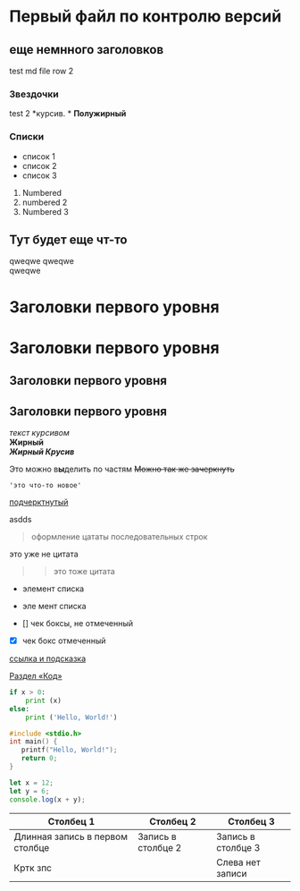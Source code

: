 # Первый файл по контролю версий
## еще немнного заголовков
test md file
row 2
### Звездочки
test 2
*курсив. *
**Полужирный**
### Списки
* список 1
* список 2
* список 3
1. Numbered
2. numbered 2
3. Numbered 3

## Тут будет еще чт-то
qweqwe qweqwe <br> 
qweqwe 

Заголовки первого уровня
=
Заголовки первого уровня
========
Заголовки первого уровня
-
Заголовки первого уровня
-
_текст курсивом_  
__Жирный__  
***Жирный Крусив*** 

Это можно в**ы**делить по частям
~~Можно так же зачеркнуть~~
~~~
'это что-то новое'
~~~
<u>подчерктнутый</u>

asdds
> оформление цататы последовательных строк 
>
это уже не цитата
>> это тоже цитата
>
- элемент списка
+ эле мент списка
- [] чек боксы, не отмеченный
- [x] чек бокс отмеченный 

[ссылка и подсказка][1]

[Раздел «Код»][code]


[1]: https://skillbox.ru/media "Всплывающая подсказка"
[code]: https://skillbox.ru/media/code/



```python
if x > 0:
	print (x)
else:
	print ('Hello, World!')
```

```c
#include <stdio.h>
int main() {
   printf("Hello, World!");
   return 0;
}
```

```javascript
let x = 12;
let y = 6;
console.log(x + y);
```

|Столбец 1|Столбец 2|Столбец 3|
|-|--------|---|
|Длинная запись в первом столбце|Запись в столбце 2|Запись в столбце 3|
|Кртк зпс| |Слева нет записи|